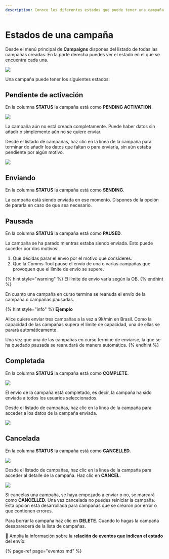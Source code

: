 ```yaml
---
description: Conoce los diferentes estados que puede tener una campaña.
---
```


# Estados de una campaña

Desde el menú principal de **Campaigns** dispones del listado de todas las campañas creadas. En la parte derecha puedes ver el estado en el que se encuentra cada una.

![](https://lh4.googleusercontent.com/XclH5dCR6sXqN8Xrxe7npzIGd3nmBapuAuwQTt9BBuR7xitn9bi-wawrowhopL_w_k4xyqkQRXeFLNO_nlPMbxZnRCiZPYsxOSKTuA07HIep0EhPeluZ0Et0tvcP3Y4uPatqtss4)

Una campaña puede tener los siguientes estados:

## Pendiente de activación

En la columna **STATUS** la campaña está como **PENDING ACTIVATION**.

![](https://github.com/iciaparicio/variantes-origen/tree/169a87cd535336e6c183d673fef59f5462c5d585/.gitbook/assets/image%20%2817%29.png)

La campaña aún no está creada completamente. Puede haber datos sin añadir o simplemente aún no se quiere enviar.

Desde el listado de campañas, haz clic en la línea de la campaña para terminar de añadir los datos que faltan o para enviarla, sin aún estaba pendiente por algún motivo.

![](https://lh3.googleusercontent.com/bNxhGxoRDricRspO7joonHohwhP6wZV_ZNgYEGMLygvOrzdIhNXAz8FdVPWnZtNQiiSEh5UNL2R4uGgtSIHWUfhL7EbEsbVU_b1wAMdHDpMhZkYdcx8v1-1qxQ8PN7G1Jv7zvErN)

## Enviando

En la columna **STATUS** la campaña está como **SENDING**.

La campaña está siendo enviada en ese momento. Dispones de la opción de pararla en caso de que sea necesario.

## Pausada

En la columna **STATUS** la campaña está como **PAUSED**.

La campaña se ha parado mientras estaba siendo enviada. Esto puede suceder por dos motivos:

1. Que decidas parar el envío por el motivo que consideres.
2. Que la Comms Tool pause el envío de una o varias campañas que provoquen que el límite de envío se supere. 

{% hint style="warning" %}
El límite de envío varía según la OB.
{% endhint %}

En cuanto una campaña en curso termina se reanuda el envío de la campaña o campañas pausadas.

{% hint style="info" %}
**Ejemplo**

Alice quiere enviar tres campañas a la vez a 9k/min en Brasil. Como la capacidad de las campañas supera el límite de capacidad, una de ellas se parará automáticamente.

Una vez que una de las campañas en curso termine de enviarse, la que se ha quedado pausada se reanudará de manera automática.
{% endhint %}

## Completada

En la columna **STATUS** la campaña está como **COMPLETE**.

![](https://github.com/iciaparicio/variantes-origen/tree/169a87cd535336e6c183d673fef59f5462c5d585/.gitbook/assets/image%20%2829%29.png)

El envío de la campaña está completado, es decir, la campaña ha sido enviada a todos los usuarios seleccionados.

Desde el listado de campañas, haz clic en la línea de la campaña para acceder a los datos de la campaña enviada.

![](https://github.com/iciaparicio/variantes-origen/tree/169a87cd535336e6c183d673fef59f5462c5d585/.gitbook/assets/image%20%2816%29.png)

## Cancelada

En la columna **STATUS** la campaña está como **CANCELLED**.

![](https://github.com/iciaparicio/variantes-origen/tree/169a87cd535336e6c183d673fef59f5462c5d585/.gitbook/assets/image%20%2837%29.png)

Desde el listado de campañas, haz clic en la línea de la campaña para acceder al detalle de la campaña. Haz clic en **CANCEL**.

![](https://github.com/iciaparicio/variantes-origen/tree/169a87cd535336e6c183d673fef59f5462c5d585/.gitbook/assets/image%20%2833%29.png)

Si cancelas una campaña, se haya empezado a enviar o no, se marcará como **CANCELLED**. Una vez cancelada no puedes reiniciar la campaña. Esta opción está desarrollada para campañas que se crearon por error o que contienen errores.

Para borrar la campaña haz clic en **DELETE**. Cuando lo hagas la campaña desaparecerá de la lista de campañas.

🎯 Amplía la información sobre la r**elación de eventos que indican el estado** del envío:

{% page-ref page="eventos.md" %}

